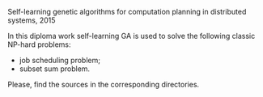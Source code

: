 Self-learning genetic algorithms for computation planning in distributed systems, 2015

In this diploma work self-learning GA is used to solve the following classic NP-hard  problems:
- job scheduling problem;
- subset sum problem.

Please, find the sources in the corresponding directories.
